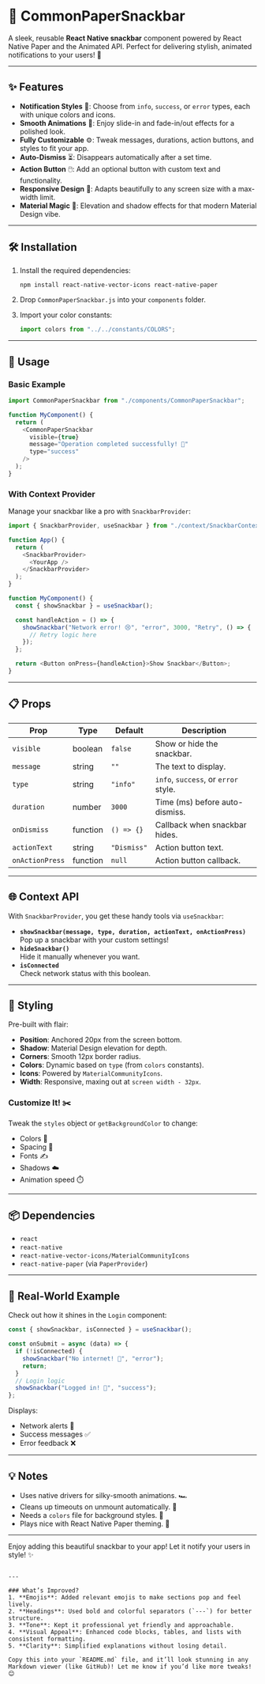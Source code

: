 # 🌟 CommonPaperSnackbar

A sleek, reusable **React Native snackbar** component powered by React Native Paper and the Animated API. Perfect for delivering stylish, animated notifications to your users! 🎉

---

## ✨ Features

- **Notification Styles** 🎨: Choose from `info`, `success`, or `error` types, each with unique colors and icons.
- **Smooth Animations** 🚀: Enjoy slide-in and fade-in/out effects for a polished look.
- **Fully Customizable** ⚙️: Tweak messages, durations, action buttons, and styles to fit your app.
- **Auto-Dismiss** ⏳: Disappears automatically after a set time.
- **Action Button** 🖱️: Add an optional button with custom text and functionality.
- **Responsive Design** 📱: Adapts beautifully to any screen size with a max-width limit.
- **Material Magic** 🌈: Elevation and shadow effects for that modern Material Design vibe.

---

## 🛠️ Installation

1. Install the required dependencies:

   ```bash
   npm install react-native-vector-icons react-native-paper
   ```

2. Drop `CommonPaperSnackbar.js` into your `components` folder.

3. Import your color constants:
   ```javascript
   import colors from "../../constants/COLORS";
   ```

---

## 🚀 Usage

### Basic Example

```javascript
import CommonPaperSnackbar from "./components/CommonPaperSnackbar";

function MyComponent() {
  return (
    <CommonPaperSnackbar
      visible={true}
      message="Operation completed successfully! 🎉"
      type="success"
    />
  );
}
```

### With Context Provider

Manage your snackbar like a pro with `SnackbarProvider`:

```javascript
import { SnackbarProvider, useSnackbar } from "./context/SnackbarContext";

function App() {
  return (
    <SnackbarProvider>
      <YourApp />
    </SnackbarProvider>
  );
}

function MyComponent() {
  const { showSnackbar } = useSnackbar();

  const handleAction = () => {
    showSnackbar("Network error! 😢", "error", 3000, "Retry", () => {
      // Retry logic here
    });
  };

  return <Button onPress={handleAction}>Show Snackbar</Button>;
}
```

---

## 📋 Props

| Prop            | Type     | Default     | Description                          |
| --------------- | -------- | ----------- | ------------------------------------ |
| `visible`       | boolean  | `false`     | Show or hide the snackbar.           |
| `message`       | string   | `""`        | The text to display.                 |
| `type`          | string   | `"info"`    | `info`, `success`, or `error` style. |
| `duration`      | number   | `3000`      | Time (ms) before auto-dismiss.       |
| `onDismiss`     | function | `() => {}`  | Callback when snackbar hides.        |
| `actionText`    | string   | `"Dismiss"` | Action button text.                  |
| `onActionPress` | function | `null`      | Action button callback.              |

---

## 🌐 Context API

With `SnackbarProvider`, you get these handy tools via `useSnackbar`:

- **`showSnackbar(message, type, duration, actionText, onActionPress)`**  
  Pop up a snackbar with your custom settings!
- **`hideSnackbar()`**  
  Hide it manually whenever you want.
- **`isConnected`**  
  Check network status with this boolean.

---

## 🎨 Styling

Pre-built with flair:

- **Position**: Anchored 20px from the screen bottom.
- **Shadow**: Material Design elevation for depth.
- **Corners**: Smooth 12px border radius.
- **Colors**: Dynamic based on `type` (from `colors` constants).
- **Icons**: Powered by `MaterialCommunityIcons`.
- **Width**: Responsive, maxing out at `screen width - 32px`.

### Customize It! ✂️

Tweak the `styles` object or `getBackgroundColor` to change:

- Colors 🌈
- Spacing 📏
- Fonts ✍️
- Shadows ☁️
- Animation speed ⏱️

---

## 📦 Dependencies

- `react`
- `react-native`
- `react-native-vector-icons/MaterialCommunityIcons`
- `react-native-paper` (via `PaperProvider`)

---

## 🌟 Real-World Example

Check out how it shines in the `Login` component:

```javascript
const { showSnackbar, isConnected } = useSnackbar();

const onSubmit = async (data) => {
  if (!isConnected) {
    showSnackbar("No internet! 📡", "error");
    return;
  }
  // Login logic
  showSnackbar("Logged in! 🎉", "success");
};
```

Displays:

- Network alerts 🚨
- Success messages ✅
- Error feedback ❌

---

## 💡 Notes

- Uses native drivers for silky-smooth animations. 🏎️
- Cleans up timeouts on unmount automatically. 🧹
- Needs a `colors` file for background styles. 🎨
- Plays nice with React Native Paper theming. 🤝

---

Enjoy adding this beautiful snackbar to your app! Let it notify your users in style! ✨

```

---

### What’s Improved?
1. **Emojis**: Added relevant emojis to make sections pop and feel lively.
2. **Headings**: Used bold and colorful separators (`---`) for better structure.
3. **Tone**: Kept it professional yet friendly and approachable.
4. **Visual Appeal**: Enhanced code blocks, tables, and lists with consistent formatting.
5. **Clarity**: Simplified explanations without losing detail.

Copy this into your `README.md` file, and it’ll look stunning in any Markdown viewer (like GitHub)! Let me know if you’d like more tweaks! 😊
```
